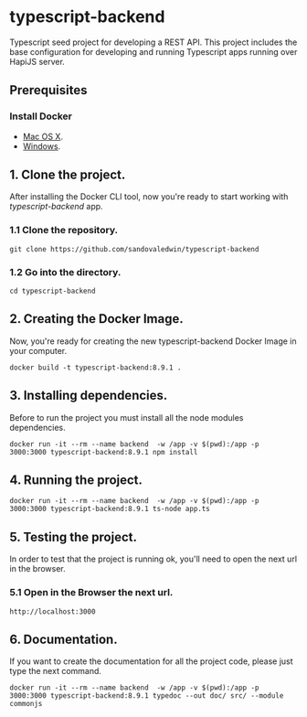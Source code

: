 # typescript-backend
Typescript seed project for developing a REST API. This project includes the base configuration for developing and running Typescript apps running over HapiJS server.

## Prerequisites
### Install Docker
* [Mac OS X](https://store.docker.com/editions/community/docker-ce-desktop-mac).
* [Windows](https://store.docker.com/editions/community/docker-ce-desktop-windows).

## 1. Clone the project.
After installing the Docker CLI tool, now you're ready to start working with *typescript-backend* app.

### 1.1 Clone the repository.
  ```
  git clone https://github.com/sandovaledwin/typescript-backend
  ```

### 1.2 Go into the directory.
  ```
  cd typescript-backend
  ```

## 2. Creating the Docker Image.
Now, you're ready for creating the new typescript-backend Docker Image in your computer.
  ```
  docker build -t typescript-backend:8.9.1 .
  ```

## 3. Installing dependencies.
Before to run the project you must install all the node modules dependencies.
```
docker run -it --rm --name backend  -w /app -v $(pwd):/app -p 3000:3000 typescript-backend:8.9.1 npm install
```

## 4. Running the project.
```
docker run -it --rm --name backend  -w /app -v $(pwd):/app -p 3000:3000 typescript-backend:8.9.1 ts-node app.ts
```

## 5. Testing the project.
In order to test that the project is running ok, you'll need to open the next url in the browser.

### 5.1 Open in the Browser the next url.
```
http://localhost:3000
```  

## 6. Documentation.
If you want to create the documentation for all the project code, please just type the next command.
```
docker run -it --rm --name backend  -w /app -v $(pwd):/app -p 3000:3000 typescript-backend:8.9.1 typedoc --out doc/ src/ --module commonjs
```